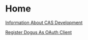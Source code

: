 # Home

[Information About CAS Development](cas_developer_guide.md)

[Register Dogus As OAuth Client](oauth/oauth_guide.md) 